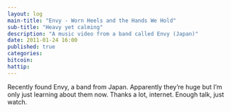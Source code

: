 ```yaml
---
layout: log
main-title: "Envy - Worn Heels and the Hands We Hold"
sub-title: "Heavy yet calming"
description: "A music video from a band called Envy (Japan)"
date: 2011-01-24 16:00
published: true
categories: 
bitcoin: 
hattip: 
---
```


Recently found Envy, a band from Japan. Apparently they’re huge but I’m only just learning about them now. Thanks a lot, internet. Enough talk, just watch.<!--more-->

<div class='embed-container'>
	<object data="https://www.youtube.com/embed/PlQ5a-DPt8s"></object>
</div>